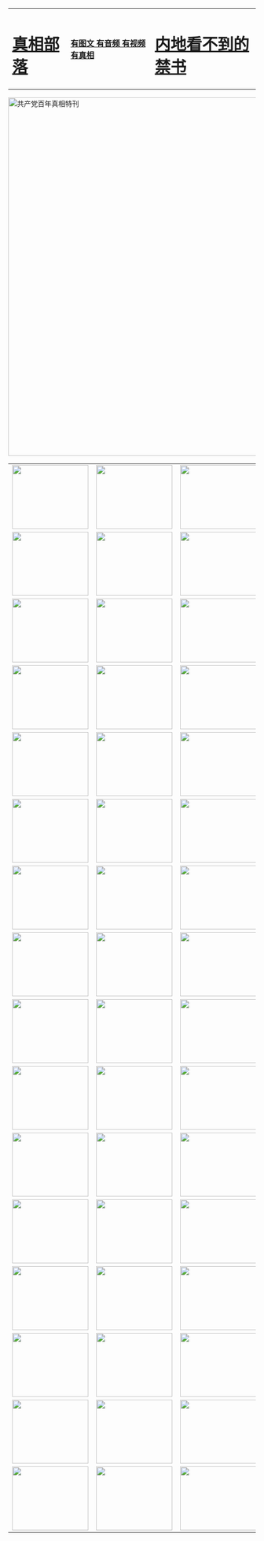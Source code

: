 <table>
<tr>

<td>
	<H1><a href="http://t28.cispeaks.com/zx/">真相部落</a></H1>
</td>
<td>
	<H4><a href="http://t28.cispeaks.com/zx/">有图文 有音频 有视频 有真相</a></H4>
</td>
<td>
	<H1><a href="http://t28.cispeaks.com/book/"> 内地看不到的禁书</a></H1>
</td>
</tr>
</table>

 <div ><a href="http://t28.cispeaks.com/zx/bngcd/"><img src="http://t28.cispeaks.com/zx/bngcd/gcdbnzx.jpg" width="730"  border="0" alt="共产党百年真相特刊"></a></div>

<table>
<tr>
	<td><a href="http://a05.onvip63.com/xtr/107/"><img  src ="http://a05.onvip63.com/pic/2017/02/107.jpg" width="155px" height="130px"></a></td>
	<td><a href="http://a05.onvip63.com/xtr/829/"><img src ="http://a05.onvip63.com/pic/2017/02/829.jpg" width="155px" height="130px"></a></td>
	<td><a href="http://a05.onvip63.com/xtr/69/"><img  src ="http://a05.onvip63.com/pic/2017/02/69.jpg" width="155px" height="130px"></a></td>
	<td><a href="http://a05.onvip63.com/xtr/99/"><img  src ="http://a05.onvip63.com/pic/2017/02/99.jpg" width="155px" height="130px"></a></td>
</tr>
<tr>
	<td><a href="http://a05.onvip63.com/xtr/40/"><img  src ="http://a05.onvip63.com/pic/2017/02/40.jpg" width="155px" height="130px"></a></td>
	<td><a href="http://a05.onvip63.com/xtr/20/"><img  src ="http://a05.onvip63.com/pic/2017/02/20.jpg" width="155px" height="130px"></a></td>
	<td><a href="http://a05.onvip63.com/xtr/81/"><img  src ="http://a05.onvip63.com/pic/2017/02/81.jpg" width="155px" height="130px"></a></td>
	<td><a href="http://a05.onvip63.com/xtr/2/"><img  src ="http://a05.onvip63.com/pic/2017/02/2.jpg" width="155px" height="130px"></a></td>
</tr>
<tr>
	<td><a href="http://a05.onvip63.com/xtr/86/"><img  src ="http://a05.onvip63.com/pic/2017/02/86.jpg" width="155px" height="130px"></a></td>
	<td><a href="http://a05.onvip63.com/xtr/109/"><img  src ="http://a05.onvip63.com/pic/2017/02/109.jpg" width="155px" height="130px"></a></td>
	<td><a href="http://a05.onvip63.com/xtr/1378/"><img  src ="http://a05.onvip63.com/pic/2017/02/1378.jpg" width="155px" height="130px"></a></td>
	<td><a href="http://a05.onvip63.com/xtr/57/"><img  src ="http://a05.onvip63.com/pic/2017/02/57.jpg" width="155px" height="130px"></a></td>
</tr>
<tr>
	<td><a href="http://a05.onvip63.com/xtr/1219/"><img  src ="http://a05.onvip63.com/pic/2017/02/1219.jpg" width="155px" height="130px"></a></td>
	<td><a href="http://a05.onvip63.com/xtr/1220/"><img  src ="http://a05.onvip63.com/pic/2017/02/1220.jpg" width="155px" height="130px"></a></td>
	<td><a href="http://a05.onvip63.com/xtr/1221/"><img  src ="http://a05.onvip63.com/pic/2017/02/1221.jpg" width="155px" height="130px"></a></td>
	<td><a href="http://a05.onvip63.com/xtr/51/"><img  src ="http://a05.onvip63.com/pic/2017/02/51.jpg" width="155px" height="130px"></a></td>
</tr>
<tr>
	<td><a href="http://a05.onvip63.com/xtr/1055/"><img  src ="http://a05.onvip63.com/pic/2017/02/1055.jpg" width="155px" height="130px"></a></td>
	<td><a href="http://a05.onvip63.com/xtr/611/"><img  src ="http://a05.onvip63.com/pic/2017/02/611.jpg" width="155px" height="130px"></a></td>
	<td><a href="http://a05.onvip63.com/xtr/1121/"><img  src ="http://a05.onvip63.com/pic/2017/02/1121.jpg" width="155px" height="130px"></a></td>
	<td><a href="http://a05.onvip63.com/xtr/610/"><img  src ="http://a05.onvip63.com/pic/2017/02/610.jpg" width="155px" height="130px"></a></td>
</tr>
<tr>
	<td><a href="http://a05.onvip63.com/xtr/1128/"><img  src ="http://a05.onvip63.com/pic/2017/02/1128.jpg" width="155px" height="130px"></a></td>
	<td><a href="http://a05.onvip63.com/xtr/1395/"><img  src ="http://a05.onvip63.com/pic/2017/02/1406.jpg" width="155px" height="130px"></a></td>
	<td><a href="http://a05.onvip63.com/xtr/1407/"><img  src ="http://a05.onvip63.com/pic/2017/02/1407.jpg" width="155px" height="130px"></a></td>
	<td><a href="http://a05.onvip63.com/xtr/934/"><img  src ="http://a05.onvip63.com/pic/2017/02/934.jpg" width="155px" height="130px"></a></td>
</tr>
<tr>
	<td><a href="http://a05.onvip63.com/xtr/641/"><img  src ="http://a05.onvip63.com/pic/2017/02/641.jpg" width="155px" height="130px"></a></td>
	<td><a href="http://a05.onvip63.com/xtr/949/"><img  src ="http://a05.onvip63.com/pic/2017/02/949.jpg" width="155px" height="130px"></a></td>
	<td><a href="http://a05.onvip63.com/xtr/112/"><img  src ="http://a05.onvip63.com/pic/2017/02/112.jpg" width="155px" height="130px"></a></td>
	<td><a href="http://a05.onvip63.com/xtr/812/"><img  src ="http://a05.onvip63.com/pic/2017/02/812.jpg" width="155px" height="130px"></a></td>
</tr>
<tr>
	<td><a href="http://a05.onvip63.com/xtr/103/"><img  src ="http://a05.onvip63.com/pic/2017/02/103.jpg" width="155px" height="130px"></a></td>
	<td><a href="http://a05.onvip63.com/xtr/3/"><img  src ="http://a05.onvip63.com/pic/2017/02/3.jpg" width="155px" height="130px"></a></td>
	<td><A href="http://a05.onvip63.com/mp4/zx/2015/11/Lkmtt.mp4" target="_blank" title="莲开满天庭"><img  src="http://a05.onvip63.com/pic/2015/11/Lkmtt3480_jssor.jpg"  width="155px" height="130px"></A></td>
	<td><A href="http://a05.onvip63.com/mp4/zx/2015/11/2013513.mp4" target="_blank" title="飞旋的法轮"><img  src="http://a05.onvip63.com/pic/2015/11/falun480_jssor.jpg"  width="155px" height="130px"></A></td>
</tr>
<tr>
	<td><A href="http://a05.onvip63.com/mp4/zx/2015/11/NYParade.mp4" target="_blank" title="2004年4月10日法轮功纽约大游行"><img  src="http://a05.onvip63.com/pic/2015/11/nyparade480_jssor.jpg"  width="155px" height="130px"></A></td>
	<td><A href="http://a05.onvip63.com/mp4/news617/2015/05/WEB_s28093.mp4" target="_blank" title="2015年世界法轮大法日特别报导"><img  src="http://a05.onvip63.com/pic/2015/11/p6752711a666997037_jssor.jpg"  width="155px" height="130px"></A></td>
	<td><A href="http://a05.onvip63.com/mp4/news829/2015/11/30211_326650.mp4" target="_blank" title="沧州绑架案连审四天 民众抹泪称审好人"><img  src="http://a05.onvip63.com/pic/2015/11/changzhou2480_jssor.jpg"  width="155px" height="130px"></A></td>
	<td><A href="http://a05.onvip63.com/mp4/mhph/2015/10/changzhou.mp4" target="_blank" title="沧州真相--狮城血泪"><img  src="http://a05.onvip63.com/pic/2015/11/changzhou480_jssor.jpg"  width="155px" height="130px"></A></td>
</tr>
<tr>
	<td><A href="http://a05.onvip63.com/mp4/mhjd/mhjd_55.mp4" target="_blank" title="正义律师与无罪辩护"><img  src="http://a05.onvip63.com/pic/2015/11/wzbh480_jssor.jpg"  width="155px" height="130px"></A></td>
	<td><A href="http://a05.onvip63.com/mp4/zx/2015/11/layerkcs.mp4" target="_blank" title="中国的良心--高智晟律师"><img  src="http://a05.onvip63.com/pic/2015/11/layerkcs2480_jssor.jpg"  width="155px" height="130px"></A></td>
	<td><A href="http://a05.onvip63.com/mp4/mhph/2015/10/szxl.mp4" target="_blank" title="神州血泪--北京、大庆、广东、哈尔滨"><img  src="http://a05.onvip63.com/pic/2015/11/szxl480_jssor.jpg"  width="155px" height="130px"></A></td>
	<td><A href="http://a05.onvip63.com/mp4/zx/2015/11/TangShanFFXS.mp4" target="_blank" title="真相纪录片：凤凰新生"><img  src="http://a05.onvip63.com/pic/2015/11/fhxs2480_jssor.jpg"  width="155px" height="130px"></A></td>
</tr>
<tr>
	<td><A href="http://a05.onvip63.com/mp4/zx/2015/11/jidong.mp4" target="_blank" title="冀东监狱的罪恶"><img  src="http://a05.onvip63.com/pic/2015/11/jidong480_jssor.jpg"  width="155px" height="130px"></A></td>
	<td><A href="http://a05.onvip63.com/mp4/mhph/2015/10/tangshan.mp4" target="_blank" title="凤凰血泪"><img  src="http://a05.onvip63.com/pic/2015/11/tangshan480_jssor.jpg"  width="155px" height="130px"></A>
					</div></td>
	<td>	<A href="http://a05.onvip63.com/mp4/mhph/2015/10/zfxtzxl.mp4" target="_blank" title="政法系统罪行录--唐山篇"><img  src="http://a05.onvip63.com/pic/2015/11/zfxtzxl480_jssor.jpg"  width="155px" height="130px"></A></td>
	<td><A href="http://a05.onvip63.com/mp4/mhph/2015/10/QDBG.mp4" target="_blank" title="青岛悲歌"><img  src="http://a05.onvip63.com/pic/2015/10/qdbg2480_jssor.jpg"  width="155px" height="130px"></A></td>
</tr>
<tr>
	<td><A href="http://a05.onvip63.com/mp4/mhph/2015/10/huludao.mp4" target="_blank" title="葫芦岛永恒的见证"><img  src="http://a05.onvip63.com/pic/2015/10/huludao480_jssor.jpg"  width="155px" height="130px"></A></td>
	<td><A href="http://a05.onvip63.com/mp4/mhph/2015/10/qbzx.mp4" target="_blank" title="湖畔泉边听真相-济南泉城的传奇"><img  src="http://a05.onvip63.com/pic/2015/10/hupan480_jssor.jpg"  width="155px" height="130px"></A></td>
	<td><A href="http://a05.onvip63.com/mp4/mhph/2015/10/baoding_dvd_v2.mp4" target="_blank" title="燕赵悲歌"><img  src="http://a05.onvip63.com/pic/2015/10/yzbg480_jssor.jpg"  width="155px" height="130px"></A></td>
	<td><A href="http://a05.onvip63.com/mp4/zx/2015/11/meihuashi_complete_ED2.0.mp4" target="_blank" title="梅花诗完整版"><img  src="http://a05.onvip63.com/pic/2015/11/mhs480_jssor.jpg"  width="155px" height="130px"></A></td>
</tr>
<tr>
	<td><A href="http://a05.onvip63.com/mp4/zx/2015/11/fengbei512k.mp4" target="_blank" title="丰碑"><img  src="http://a05.onvip63.com/pic/2015/11/fongbei480_jssor.jpg"  width="155px" height="130px"></A></td>
	<td><A href="http://a05.onvip63.com/mp4/zx/2015/11/fytdxComplete.mp4" target="_blank" title="风雨天地行全集"><img  src="http://a05.onvip63.com/pic/2015/11/fytdxWhite480_jssor.jpg"  width="155px" height="130px"></A></td>
	<td><A href="http://a05.onvip63.com/mp4/zx/2015/11/JianZheng.mp4" target="_blank" title="见证"><img  src="http://a05.onvip63.com/pic/2015/11/witness480_jssor.jpg"  width="155px" height="130px"></A></td>
	<td><A href="http://a05.onvip63.com/mp4/mhph/2015/10/hcym.mp4" target="_blank" title="红朝阴谋"><img  src="http://a05.onvip63.com/pic/2015/10/hcym480_jssor.jpg"  width="155px" height="130px"></A></td>
</tr>
<tr>
	<td><A href="http://a05.onvip63.com/mp4/zx/2015/11/zfzxPalV3.mp4" target="_blank" title="是自焚还是骗局"><img  src="http://a05.onvip63.com/pic/2015/11/zfzx4805_jssor.jpg"  width="155px" height="130px"></A></td>
	<td><A href="http://a05.onvip63.com/mp4/zx/2015/11/lsdspMsyTd.mp4" target="_blank" title="历史的审判"><img  src="http://a05.onvip63.com/pic/2015/11/lsdsp480_jssor.jpg"  width="155px" height="130px"></A></td>
	<td><A href="http://a05.onvip63.com/mp4/news886/2015/11/concat886.mp4" target="_blank" title="一周全球控告江泽民"><img  src="http://a05.onvip63.com/pic/2015/11/news886480_jssor.jpg"  width="155px" height="130px"></A></td>
	<td><A href="http://a05.onvip63.com/mp4/news1378/2014/08/CQSD_s0_e4_v2_i0-CQSD_4-video.mp4" target="_blank" title="欧洲的抉择"><img  src="http://a05.onvip63.com/pic/2015/11/p5143421a564166643-ss_jssor.jpg"  width="155px" height="130px"></A></td>
</tr>
<tr>
	<td><A href="http://a05.onvip63.com/mp4/zx/2015/11/hk20150720parade.mp4" target="_blank" title="港法轮功反迫害大游行 大陆游客震撼"><img  src="http://a05.onvip63.com/pic/2015/11/281098-ss_jssor.jpg"  width="155px" height="130px"></A></td>
	<td><A href="http://a05.onvip63.com/mp4/zx/2015/11/20150720hkParade512k.mp4" target="_blank" title="香港法轮功720游行声援诉江潮"><img  src="http://a05.onvip63.com/pic/2015/11/2015720parade480_jssor.jpg"  width="155px" height="130px"></A></td>
	<td><A href="http://a05.onvip63.com/mp4/zx/2015/11/hktdc512.mp4" target="_blank" title="香港退党潮"><img  src="http://a05.onvip63.com/pic/2015/11/hktdc480_jssor.jpg"  width="155px" height="130px"></A></td>
	<td><A href="http://a05.onvip63.com/mp4/news413/2015/11/concat413.mp4" target="_blank" title="本月退党精选"><img  src="http://a05.onvip63.com/pic/2015/11/tuidang480_jssor.jpg"  width="155px" height="130px"></A></td>
</tr>
<tr>
	<td><A href="http://a05.onvip63.com/mp4/news823/2015/11/TSZG_British_1_QA_A_TSZG-61-1_XinHaoNianZuoZh_P617180.mp4" target="_blank" title="辛灏年：纪念《九评共产党》发表十周年演讲"><img  src="http://a05.onvip63.com/pic/2015/11/xhn9p10480_jssor.jpg"  width="155px" height="130px"></A></td>
	<td><A href="http://a05.onvip63.com/mp4/news57/2015/11/JPGCD8.mp4" target="_blank" title="【九评之八】评中国共产党的邪教本质"><img  src="http://a05.onvip63.com/pic/2015/11/9pkcd8p480_jssor.jpg"  width="155px" height="130px"></A></td>
	<td><A href="http://a05.onvip63.com/mp4/other/kao.Chih.Sheng_story.mp4"  target="_blank" title="超越恐惧:高智晟的故事"				style="font-size:20px;"><img src="http://a05.onvip63.com/pic/2016/12/GZS201408070902.jpg"  width="155px" height="130px">
						</A></td>
	<td><A href="http://a05.onvip63.com/mp4/zx/2016/11/oh10yearsInv.mp4"  target="_blank" title="纪录片《活摘 十年调查》完整版" style="font-size:20px;"><img src="http://a05.onvip63.com/pic/2016/11/10yearsOHinv.jpg"  width="155px" height="130px">
						</A></td>
</tr>
</table>


